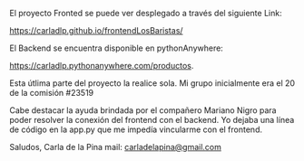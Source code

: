 El proyecto Fronted se puede ver desplegado a través del siguiente Link:

 https://carladlp.github.io/frontendLosBaristas/

 El Backend se encuentra disponible en pythonAnywhere:
 
 https://carladlp.pythonanywhere.com/productos.

 Esta útlima parte del proyecto la realice sola. 
 Mi grupo inicialmente era el 20 de la comisión #23519
 
 Cabe destacar la ayuda brindada por el compañero Mariano Nigro para poder resolver la conexión del frontend 
 con el backend. Yo dejaba una línea de código en la app.py que me impedía vincularme con el frontend.

 Saludos, Carla de la Pina
 mail: carladelapina@gmail.com
